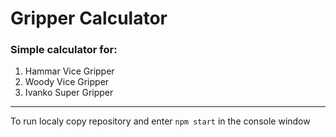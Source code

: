 # Gripper Calculator
### Simple calculator for:
1. Hammar Vice Gripper
2. Woody Vice Gripper
3. Ivanko Super Gripper

***
To run localy copy repository and enter `npm start` in the console window